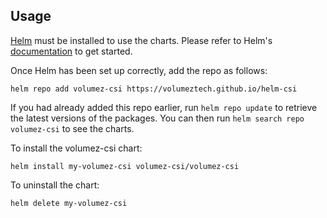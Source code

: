 ## Usage

[Helm](https://helm.sh) must be installed to use the charts.  Please refer to
Helm's [documentation](https://helm.sh/docs) to get started.

Once Helm has been set up correctly, add the repo as follows:

    helm repo add volumez-csi https://volumeztech.github.io/helm-csi

If you had already added this repo earlier, run `helm repo update` to retrieve
the latest versions of the packages.  You can then run `helm search repo
volumez-csi` to see the charts.

To install the volumez-csi chart:

    helm install my-volumez-csi volumez-csi/volumez-csi

To uninstall the chart:

    helm delete my-volumez-csi